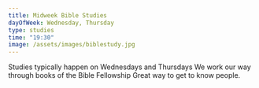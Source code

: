```yaml
---
title: Midweek Bible Studies
dayOfWeek: Wednesday, Thursday
type: studies
time: "19:30"
image: /assets/images/biblestudy.jpg
---
```

Studies typically happen on Wednesdays and Thursdays
We work our way through books of the Bible
Fellowship
Great way to get to know people.

